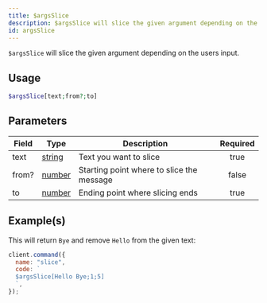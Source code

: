 ```yaml
---
title: $argsSlice
description: $argsSlice will slice the given argument depending on the users input.
id: argsSlice
---
```


`$argsSlice` will slice the given argument depending on the users input.

## Usage

```php
$argsSlice[text;from?;to]
```

## Parameters

| Field | Type                                                                                              | Description                               | Required |
| ----- | ------------------------------------------------------------------------------------------------- | ----------------------------------------- | :------: |
| text  | [string](https://developer.mozilla.org/en-US/docs/Web/JavaScript/Reference/Global_Objects/String) | Text you want to slice                    |   true   |
| from? | [number](https://developer.mozilla.org/en-US/docs/Web/JavaScript/Reference/Global_Objects/Number) | Starting point where to slice the message |  false   |
| to    | [number](https://developer.mozilla.org/en-US/docs/Web/JavaScript/Reference/Global_Objects/Number) | Ending point where slicing ends           |   true   |

## Example(s)

This will return `Bye` and remove `Hello` from the given text:

```javascript
client.command({
  name: "slice",
  code: `
  $argsSlice[Hello Bye;1;5]
  `,
});
```
